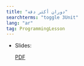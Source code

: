 ```yaml
---
title: "دوران أكثر دقة"
searchterms: "toggle 3Unit"
lang: "ar"
tag: ProgrammingLesson
---
```

 <ul>
 <li class="ng-binding">Slides:

 <a href="ProgrammingLessons/AccurateTurning-Arabic.pdf">PDF</a>
 </li>
 </ul>
